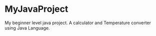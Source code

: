 # MyJavaProject
My beginner level java project. A calculator and Temperature converter using Java Language.
